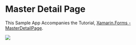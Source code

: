 # Master Detail Page
This Sample App Accompanies the Tutorial, 
[Xamarin.Forms - MasterDetailPage](http://www.infobrother.com/Tutorial/Xamarin/xamarin-masterdetailpage).

![](https://i.imgur.com/4pbs0zU.gif)
